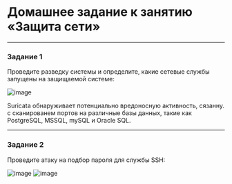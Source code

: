 # Домашнее задание к занятию «Защита сети»

------

### Задание 1

Проведите разведку системы и определите, какие сетевые службы запущены на защищаемой системе:

![image](https://github.com/CapStef/DB-HW/assets/127747855/4a20421f-ccca-4ca0-81d3-1b46219d07b8)

Suricata обнаруживает потенциально вредоносную активность, сязанну. с сканированем портов на различные базы данных, такие как PostgreSQL, MSSQL, mySQL и Oracle SQL.

------

### Задание 2

Проведите атаку на подбор пароля для службы SSH:

![image](https://github.com/CapStef/DB-HW/assets/127747855/222b2522-690c-46f0-9f1f-9fb30b2cfa4e)
![image](https://github.com/CapStef/DB-HW/assets/127747855/1fb8155f-bb37-426e-8519-2edaaf03f2aa)

